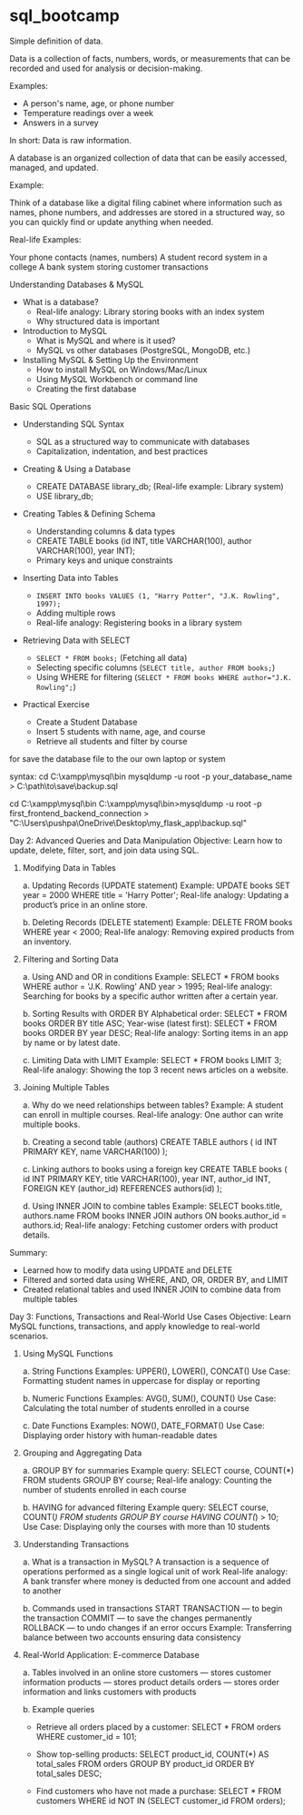 # sql_bootcamp


Simple definition of data.

Data is a collection of facts, numbers, words, or measurements that can be recorded and used for analysis or decision-making.

Examples:

* A person's name, age, or phone number
* Temperature readings over a week
* Answers in a survey

In short: Data is raw information.


A database is an organized collection of data that can be easily accessed, managed, and updated.

Example:

Think of a database like a digital filing cabinet where information such as names, phone numbers, and addresses are stored in a structured way, so you can quickly find or update anything when needed.

Real-life Examples:

 Your phone contacts (names, numbers)
 A student record system in a college
 A bank system storing customer transactions



Understanding Databases & MySQL

- What is a database?
    - Real-life analogy: Library storing books with an index system
    - Why structured data is important
- Introduction to MySQL
    - What is MySQL and where is it used?
    - MySQL vs other databases (PostgreSQL, MongoDB, etc.)
- Installing MySQL & Setting Up the Environment
    - How to install MySQL on Windows/Mac/Linux
    - Using MySQL Workbench or command line
    - Creating the first database

Basic SQL Operations

- Understanding SQL Syntax
    - SQL as a structured way to communicate with databases
    - Capitalization, indentation, and best practices
  

- Creating & Using a Database
    - CREATE DATABASE library_db; (Real-life example: Library system)
    - USE library_db;
      
- Creating Tables & Defining Schema
  - Understanding columns & data types
  - CREATE TABLE books (id INT, title VARCHAR(100), author VARCHAR(100), year INT);
  - Primary keys and unique constraints
- Inserting Data into Tables
    - `INSERT INTO books VALUES (1, "Harry Potter", "J.K. Rowling", 1997);`
    - Adding multiple rows
    - Real-life analogy: Registering books in a library system
- Retrieving Data with SELECT
    - `SELECT * FROM books;` (Fetching all data)
    - Selecting specific columns (`SELECT title, author FROM books;`)
    - Using WHERE for filtering (`SELECT * FROM books WHERE author="J.K. Rowling";`)
- Practical Exercise
    - Create a Student Database
    - Insert 5 students with name, age, and course
    - Retrieve all students and filter by course



for save the database file to the our own laptop or system

syntax:
cd C:\xampp\mysql\bin
mysqldump -u root -p your_database_name > C:\path\to\save\backup.sql


cd C:\xampp\mysql\bin
C:\xampp\mysql\bin>mysqldump -u root -p first_frontend_backend_connection > "C:\Users\pushpa\OneDrive\Desktop\my_flask_app\backup.sql"



Day 2: Advanced Queries and Data Manipulation
Objective: Learn how to update, delete, filter, sort, and join data using SQL.

1. Modifying Data in Tables

   a. Updating Records (UPDATE statement)
   Example:
   UPDATE books SET year = 2000 WHERE title = 'Harry Potter';
   Real-life analogy: Updating a product’s price in an online store.

   b. Deleting Records (DELETE statement)
   Example:
   DELETE FROM books WHERE year < 2000;
   Real-life analogy: Removing expired products from an inventory.

2. Filtering and Sorting Data

   a. Using AND and OR in conditions
   Example:
   SELECT \* FROM books WHERE author = 'J.K. Rowling' AND year > 1995;
   Real-life analogy: Searching for books by a specific author written after a certain year.

   b. Sorting Results with ORDER BY
   Alphabetical order:
   SELECT \* FROM books ORDER BY title ASC;
   Year-wise (latest first):
   SELECT \* FROM books ORDER BY year DESC;
   Real-life analogy: Sorting items in an app by name or by latest date.

   c. Limiting Data with LIMIT
   Example:
   SELECT \* FROM books LIMIT 3;
   Real-life analogy: Showing the top 3 recent news articles on a website.

3. Joining Multiple Tables

   a. Why do we need relationships between tables?
   Example: A student can enroll in multiple courses.
   Real-life analogy: One author can write multiple books.

   b. Creating a second table (authors)
   CREATE TABLE authors (
   id INT PRIMARY KEY,
   name VARCHAR(100)
   );

   c. Linking authors to books using a foreign key
   CREATE TABLE books (
   id INT PRIMARY KEY,
   title VARCHAR(100),
   year INT,
   author\_id INT,
   FOREIGN KEY (author\_id) REFERENCES authors(id)
   );

   d. Using INNER JOIN to combine tables
   Example:
   SELECT books.title, authors.name
   FROM books
   INNER JOIN authors ON books.author\_id = authors.id;
   Real-life analogy: Fetching customer orders with product details.

Summary:

* Learned how to modify data using UPDATE and DELETE
* Filtered and sorted data using WHERE, AND, OR, ORDER BY, and LIMIT
* Created relational tables and used INNER JOIN to combine data from multiple tables




Day 3: Functions, Transactions and Real-World Use Cases
Objective: Learn MySQL functions, transactions, and apply knowledge to real-world scenarios.

1. Using MySQL Functions

   a. String Functions
   Examples: UPPER(), LOWER(), CONCAT()
   Use Case: Formatting student names in uppercase for display or reporting

   b. Numeric Functions
   Examples: AVG(), SUM(), COUNT()
   Use Case: Calculating the total number of students enrolled in a course

   c. Date Functions
   Examples: NOW(), DATE\_FORMAT()
   Use Case: Displaying order history with human-readable dates

2. Grouping and Aggregating Data

   a. GROUP BY for summaries
   Example query:
   SELECT course, COUNT(\*) FROM students GROUP BY course;
   Real-life analogy: Counting the number of students enrolled in each course

   b. HAVING for advanced filtering
   Example query:
   SELECT course, COUNT(*) FROM students GROUP BY course HAVING COUNT(*) > 10;
   Use Case: Displaying only the courses with more than 10 students

3. Understanding Transactions

   a. What is a transaction in MySQL?
   A transaction is a sequence of operations performed as a single logical unit of work
   Real-life analogy: A bank transfer where money is deducted from one account and added to another

   b. Commands used in transactions
   START TRANSACTION — to begin the transaction
   COMMIT — to save the changes permanently
   ROLLBACK — to undo changes if an error occurs
   Example: Transferring balance between two accounts ensuring data consistency

4. Real-World Application: E-commerce Database

   a. Tables involved in an online store
   customers — stores customer information
   products — stores product details
   orders — stores order information and links customers with products

   b. Example queries

   * Retrieve all orders placed by a customer:
     SELECT \* FROM orders WHERE customer\_id = 101;

   * Show top-selling products:
     SELECT product\_id, COUNT(\*) AS total\_sales
     FROM orders
     GROUP BY product\_id
     ORDER BY total\_sales DESC;

   * Find customers who have not made a purchase:
     SELECT \* FROM customers
     WHERE id NOT IN (SELECT customer\_id FROM orders);




